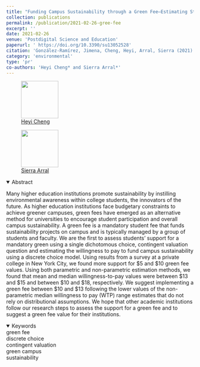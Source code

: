 ```yaml
---
title: "Funding Campus Sustainability through a Green Fee—Estimating Students’ Willingness to Pay"
collection: publications
permalink: /publication/2021-02-26-gree-fee
excerpt: ''
date: 2021-02-26
venue: 'Postdigital Science and Education'
paperurl: ' https://doi.org/10.3390/su13052528'
citation: 'González-Ramírez, Jimena, Cheng, Heyi, Arral, Sierra (2021). &quot;Funding Campus Sustainability through a Green Fee—Estimating Students’ Willingness to Pay&quot; <i> Sustainability </i>. 13(5): 2528'
category: 'environmental'
type: 'pr'
co-authors: 'Heyi Cheng* and Sierra Arral*'
---
```


<body>
<div class="image-container">
        <figure>
            <img src="/images/co-authors/heyi_cheng.png" width="100" height="auto">
            <figcaption><a href="https://www.linkedin.com/in/heyi-cheng/" target="_blank">Heyi Cheng</a></figcaption>
        </figure>
        <figure>
            <img src="/images/co-authors/sierra_arral.png" width="100" height="auto">
            <figcaption><a href="https://www.linkedin.com/in/sierra-arral/" target="_blank">Sierra Arral</a></figcaption>
        </figure>           
        <!-- Add more images as needed -->
    </div>
</body>


<details open>
<summary>
Abstract
</summary>

<p>
Many higher education institutions promote sustainability by instilling environmental awareness within college students, the innovators of the future. As higher education institutions face budgetary constraints to achieve greener campuses, green fees have emerged as an alternative method for universities to encourage student participation and overall campus sustainability. A green fee is a mandatory student fee that funds sustainability projects on campus and is typically managed by a group of students and faculty. We are the first to assess students’ support for a mandatory green using a single dichotomous choice, contingent valuation question and estimating the willingness to pay to fund campus sustainability using a discrete choice model. Using results from a survey at a private college in New York City, we found more support for $5 and $10 green fee values. Using both parametric and non-parametric estimation methods, we found that mean and median willingness-to-pay values were between $13 and $15 and between $10 and $18, respectively. We suggest implementing a green fee between $10 and $13 following the lower values of the non-parametric median willingness to pay (WTP) range estimates that do not rely on distributional assumptions. We hope that other academic institutions follow our research steps to assess the support for a green fee and to suggest a green fee value for their institutions.
</p>

</details>

<details open>
<summary>
Keywords
</summary>
green fee <br> 
discrete choice <br>
contingent valuation <br>
green campus <br>
sustainability <br>

<br>

</details>